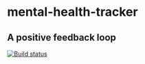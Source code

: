 # mental-health-tracker
## A positive feedback loop

[![Build status](https://build.appcenter.ms/v0.1/apps/5de9d2b3-2df5-4b84-8c5f-5e3f0b92199f/branches/main/badge)](https://appcenter.ms)

